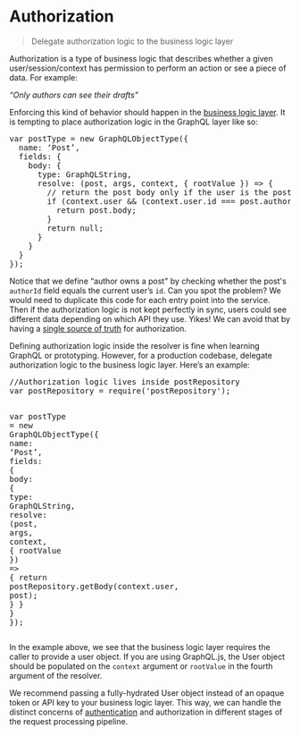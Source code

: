 <h1>Authorization</h1><div><blockquote><p>Delegate authorization logic to the business logic layer</p></blockquote><p>Authorization is a type of business logic that describes whether a given user/session/context has permission to perform an action or see a piece of data. For example:</p><p><em>&#x201C;Only authors can see their drafts&#x201D;</em></p><p>Enforcing this kind of behavior should happen in the <a href="/learn/thinking-in-graphs/#business-logic-layer">business logic layer</a>. It is tempting to place authorization logic in the GraphQL layer like so:</p><pre class="prism language-javascript"><span class="keyword">var</span> postType <span class="operator">=</span> <span class="keyword">new</span> <span class="class-name">GraphQLObjectType</span><span class="punctuation">(</span><span class="punctuation">{</span>
  name<span class="punctuation">:</span> &#x2018;Post&#x2019;<span class="punctuation">,</span>
  fields<span class="punctuation">:</span> <span class="punctuation">{</span>
    body<span class="punctuation">:</span> <span class="punctuation">{</span>
      type<span class="punctuation">:</span> GraphQLString<span class="punctuation">,</span>
      resolve<span class="punctuation">:</span> <span class="punctuation">(</span>post<span class="punctuation">,</span> args<span class="punctuation">,</span> context<span class="punctuation">,</span> <span class="punctuation">{</span> rootValue <span class="punctuation">}</span><span class="punctuation">)</span> <span class="operator">=</span><span class="operator">&gt;</span> <span class="punctuation">{</span>
        <span spellcheck="true" class="comment">// return the post body only if the user is the post&apos;s author</span>
        <span class="keyword">if</span> <span class="punctuation">(</span>context<span class="punctuation">.</span>user <span class="operator">&amp;&amp;</span> <span class="punctuation">(</span>context<span class="punctuation">.</span>user<span class="punctuation">.</span>id <span class="operator">===</span> post<span class="punctuation">.</span>authorId<span class="punctuation">)</span><span class="punctuation">)</span> <span class="punctuation">{</span>
          <span class="keyword">return</span> post<span class="punctuation">.</span>body<span class="punctuation">;</span>
        <span class="punctuation">}</span>
        <span class="keyword">return</span> <span class="keyword">null</span><span class="punctuation">;</span>
      <span class="punctuation">}</span>
    <span class="punctuation">}</span>
  <span class="punctuation">}</span>
<span class="punctuation">}</span><span class="punctuation">)</span><span class="punctuation">;</span></pre><p>Notice that we define &#x201C;author owns a post&quot; by checking whether the post&apos;s <code>authorId</code> field equals the current user&#x2019;s <code>id</code>. Can you spot the problem? We would need to duplicate this code for each entry point into the service. Then if the authorization logic is not kept perfectly in sync, users could see different data depending on which API they use. Yikes! We can avoid that by having a <a href="/learn/thinking-in-graphs/#business-logic-layer">single source of truth</a> for authorization.</p><p>Defining authorization logic inside the resolver is fine when learning GraphQL or prototyping. However, for a production codebase, delegate authorization logic to the business logic layer. Here&#x2019;s an example:</p><pre class="prism language-javascript"><span spellcheck="true" class="comment">//Authorization logic lives inside postRepository</span>
<span class="keyword">var</span> postRepository <span class="operator">=</span> <span class="function">require</span><span class="punctuation">(</span><span class="string">&apos;postRepository&apos;</span><span class="punctuation">)</span><span class="punctuation">;</span>

<span class="keyword">var</span> postType <span class="operator">=</span> <span class="keyword">new</span> <span class="class-name">GraphQLObjectType</span><span class="punctuation">(</span><span class="punctuation">{</span>
name<span class="punctuation">:</span> &#x2018;Post&#x2019;<span class="punctuation">,</span>
fields<span class="punctuation">:</span> <span class="punctuation">{</span>
body<span class="punctuation">:</span> <span class="punctuation">{</span>
type<span class="punctuation">:</span> GraphQLString<span class="punctuation">,</span>
resolve<span class="punctuation">:</span> <span class="punctuation">(</span>post<span class="punctuation">,</span> args<span class="punctuation">,</span> context<span class="punctuation">,</span> <span class="punctuation">{</span> rootValue <span class="punctuation">}</span><span class="punctuation">)</span> <span class="operator">=</span><span class="operator">&gt;</span> <span class="punctuation">{</span>
<span class="keyword">return</span> postRepository<span class="punctuation">.</span><span class="function">getBody</span><span class="punctuation">(</span>context<span class="punctuation">.</span>user<span class="punctuation">,</span> post<span class="punctuation">)</span><span class="punctuation">;</span>
<span class="punctuation">}</span>
<span class="punctuation">}</span>
<span class="punctuation">}</span>
<span class="punctuation">}</span><span class="punctuation">)</span><span class="punctuation">;</span></pre><p>In the example above, we see that the business logic layer requires the caller to provide a user object. If you are using GraphQL.js, the User object should be populated on the <code>context</code> argument or <code>rootValue</code> in the fourth argument of the resolver.</p><p>We recommend passing a fully-hydrated User object instead of an opaque token or API key to your business logic layer. This way, we can handle the distinct concerns of <a href="/graphql-js/authentication-and-express-middleware/">authentication</a> and authorization in different stages of the request processing pipeline.</p></div>
